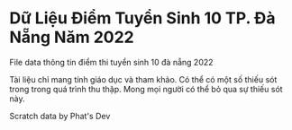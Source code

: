 # Dữ Liệu Điểm Tuyển Sinh 10 TP. Đà Nẵng Năm 2022
File data thông tin điểm thi tuyển sinh 10 đà nẵng 2022

Tài liệu chỉ mang tính giáo dục và tham khảo. Có thể có một số thiếu sót trong trong quá trình thu thập. 
Mong mọi người có thể bỏ qua sự thiếu sót này.

Scratch data by Phat's Dev